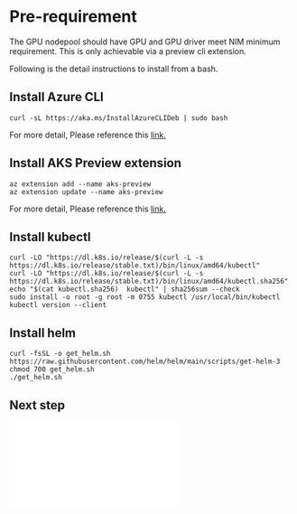 # Pre-requirement

The GPU nodepool should have GPU and GPU driver meet NIM minimum requirement.  This is only achievable via a preview cli extension.

Following is the detail instructions to install from a bash. 

## Install Azure CLI

```
curl -sL https://aka.ms/InstallAzureCLIDeb | sudo bash
```
For more detail, Please reference this [link.](https://learn.microsoft.com/en-us/cli/azure/install-azure-cli)

## Install AKS Preview extension

```
az extension add --name aks-preview
az extension update --name aks-preview
```

For more detail, Please reference this [link.](https://learn.microsoft.com/en-us/azure/aks/draft)

## Install kubectl

```
curl -LO "https://dl.k8s.io/release/$(curl -L -s https://dl.k8s.io/release/stable.txt)/bin/linux/amd64/kubectl"
curl -LO "https://dl.k8s.io/release/$(curl -L -s https://dl.k8s.io/release/stable.txt)/bin/linux/amd64/kubectl.sha256"
echo "$(cat kubectl.sha256)  kubectl" | sha256sum --check
sudo install -o root -g root -m 0755 kubectl /usr/local/bin/kubectl
kubectl version --client
```

## Install helm

```
curl -fsSL -o get_helm.sh https://raw.githubusercontent.com/helm/helm/main/scripts/get-helm-3
chmod 700 get_helm.sh
./get_helm.sh
```

## Next step

![Continue to AKS creation](../setup/README.md)